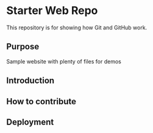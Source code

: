 # Starter Web Repo

This repository is for showing how Git and GitHub work.

## Purpose

Sample website with plenty of files for demos

## Introduction

## How to contribute

## Deployment